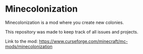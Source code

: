 # Minecolonization
Minecolonization is a mod where you create new colonies.

This repository was made to keep track of all issues and projects.

Link to the mod: https://www.curseforge.com/minecraft/mc-mods/minecolonization
